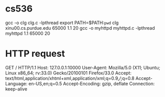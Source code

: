 # cs536
gcc -o clg clg.c -lpthread
export PATH=$PATH:`pwd`
clg xinu00.cs.purdue.edu 65000 1.1 20
gcc -o myhttpd myhttpd.c -lpthread
myhttpd 1.1 65000 20

# HTTP request
GET / HTTP/1.1
Host: 127.0.0.1:10000
User-Agent: Mozilla/5.0 (X11; Ubuntu; Linux x86_64; rv:33.0) Gecko/20100101 Firefox/33.0
Accept: text/html,application/xhtml+xml,application/xml;q=0.9,*/*;q=0.8
Accept-Language: en-US,en;q=0.5
Accept-Encoding: gzip, deflate
Connection: keep-alive

